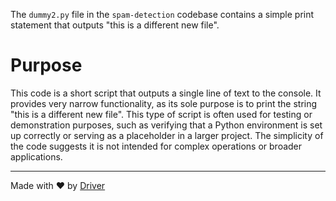 <!--------------------------------------------------------------------------------->
<!-- IMPORTANT: This file is auto-generated by Driver (https://driver.ai). -------->
<!-- Manual edits may be overwritten on future commits. --------------------------->
<!--------------------------------------------------------------------------------->

The `dummy2.py` file in the `spam-detection` codebase contains a simple print statement that outputs "this is a different new file".

# Purpose
This code is a short script that outputs a single line of text to the console. It provides very narrow functionality, as its sole purpose is to print the string "this is a different new file". This type of script is often used for testing or demonstration purposes, such as verifying that a Python environment is set up correctly or serving as a placeholder in a larger project. The simplicity of the code suggests it is not intended for complex operations or broader applications.

---
Made with ❤️ by [Driver](https://www.driver.ai/)